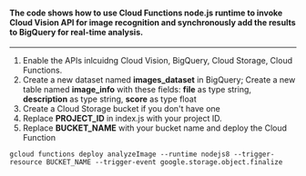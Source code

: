 #### The code shows how to use Cloud Functions node.js runtime to invoke Cloud Vision API for image recognition and synchronously add the results to BigQuery for real-time analysis.
---
1) Enable the APIs inlcuidng Cloud Vision, BigQuery, Cloud Storage, Cloud Functions.
2) Create a new dataset named **images_dataset** in BigQuery; Create a new table named **image_info** with these fields:
**file** as type string, **description** as type string, **score** as type float
3) Create a Cloud Storage bucket if you don't have one
4) Replace **PROJECT_ID** in index.js with your project ID.
5) Replace **BUCKET_NAME** with your bucket name and deploy the Cloud Function
```
gcloud functions deploy analyzeImage --runtime nodejs8 --trigger-resource BUCKET_NAME --trigger-event google.storage.object.finalize
```
